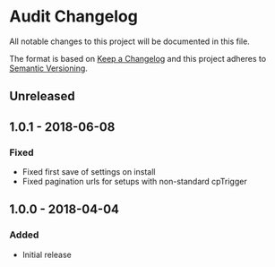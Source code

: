 # Audit Changelog

All notable changes to this project will be documented in this file.

The format is based on [Keep a Changelog](http://keepachangelog.com/) and this project adheres to [Semantic Versioning](http://semver.org/).

## Unreleased

## 1.0.1 - 2018-06-08

### Fixed
- Fixed first save of settings on install
- Fixed pagination urls for setups with non-standard cpTrigger

## 1.0.0 - 2018-04-04

### Added
- Initial release
